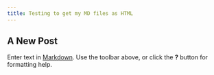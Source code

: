 ```yaml
---
title: Testing to get my MD files as HTML
---
```


## A New Post

Enter text in [Markdown](http://daringfireball.net/projects/markdown/). Use the toolbar above, or click the **?** button for formatting help.
